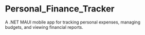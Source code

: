 # Personal_Finance_Tracker
A .NET MAUI mobile app for tracking personal expenses, managing budgets, and viewing financial reports.

